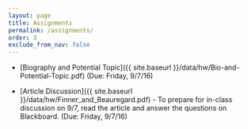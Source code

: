 ```yaml
---
layout: page
title: Assignments 
permalink: /assignments/
order: 3
exclude_from_nav: false
---
```


* [Biography and Potential Topic]({{ site.baseurl }}/data/hw/Bio-and-Potential-Topic.pdf) (Due: Friday, 9/7/16)

* [Article Discussion]({{ site.baseurl }}/data/hw/Finner_and_Beauregard.pdf) - To prepare for in-class discussion on 9/7, read the article and answer the questions on Blackboard. (Due: Friday, 9/7/16)
